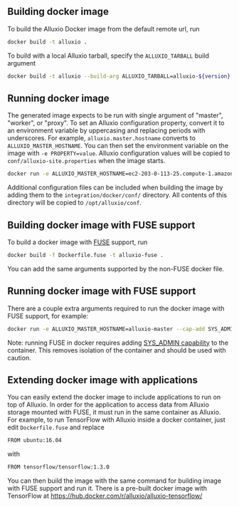 ## Building docker image
To build the Alluxio Docker image from the default remote url, run

```bash
docker build -t alluxio .
```

To build with a local Alluxio tarball, specify the `ALLUXIO_TARBALL` build argument

```bash
docker build -t alluxio --build-arg ALLUXIO_TARBALL=alluxio-${version}.tar.gz .
```

## Running docker image
The generated image expects to be run with single argument of "master", "worker", or "proxy".
To set an Alluxio configuration property, convert it to an environment variable by uppercasing
and replacing periods with underscores. For example, `alluxio.master.hostname` converts to
`ALLUXIO_MASTER_HOSTNAME`. You can then set the environment variable on the image with
`-e PROPERTY=value`. Alluxio configuration values will be copied to `conf/alluxio-site.properties`
when the image starts.

```bash
docker run -e ALLUXIO_MASTER_HOSTNAME=ec2-203-0-113-25.compute-1.amazonaws.com alluxio [master|worker|proxy]
```

Additional configuration files can be included when building the image by adding them to the
`integration/docker/conf/` directory. All contents of this directory will be
copied to `/opt/alluxio/conf`.


## Building docker image with FUSE support
To build a docker image with 
[FUSE](https://www.alluxio.org/docs/master/en/Mounting-Alluxio-FS-with-FUSE.html) support, run

```bash
docker build -f Dockerfile.fuse -t alluxio-fuse .
```

You can add the same arguments supported by the non-FUSE docker file.


## Running docker image with FUSE support
There are a couple extra arguments required to run the docker image with FUSE support, for example:

```bash
docker run -e ALLUXIO_MASTER_HOSTNAME=alluxio-master --cap-add SYS_ADMIN --device /dev/fuse  alluxio-fuse [master|worker|proxy]
```

Note: running FUSE in docker requires adding 
[SYS_ADMIN capability](http://man7.org/linux/man-pages/man7/capabilities.7.html) to the container. 
This removes isolation of the container and should be used with caution.

## Extending docker image with applications
You can easily extend the docker image to include applications to run on top of Alluxio. 
In order for the application to access data from Alluxio storage mounted with FUSE, it must run
in the same container as Alluxio. For example, to run TensorFlow with Alluxio inside a docker 
container, just edit `Dockerfile.fuse` and replace 

```bash
FROM ubuntu:16.04
```

with

```bash
FROM tensorflow/tensorflow:1.3.0
```

You can then build the image with the same command for building image with FUSE support and run it.
There is a pre-built docker image with TensorFlow at 
https://hub.docker.com/r/alluxio/alluxio-tensorflow/ 
